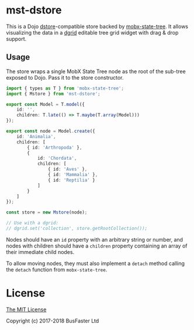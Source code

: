 mst-dstore
==========

This is a Dojo [dstore](http://dstorejs.io/)-compatible store backed by
[mobx-state-tree](https://github.com/mobxjs/mobx-state-tree).
It allows visualizing the data in a [dgrid](http://dgrid.io/)
editable tree grid widget with drag & drop support.

Usage
-----

The store wraps a single MobX State Tree node as the root of the sub-tree
exposed to Dojo. Pass it to the store constructor.

```TypeScript
import { types as T } from 'mobx-state-tree';
import { Mstore } from 'mst-dstore';

export const Model = T.model({
	id: '',
	children: T.late(() => T.maybe(T.array(Model)))
});

export const node = Model.create({
	id: 'Animalia',
	children: [
		{ id: 'Arthropoda' },
		{
			id: 'Chordata',
			children: [
				{ id: 'Aves' },
				{ id: 'Mammalia' },
				{ id: 'Reptilia' }
			]
		}
	]
});

const store = new Mstore(node);

// Use with a dgrid:
// dgrid.set('collection', store.getRootCollection());
```

Nodes should have an `id` property with an arbitrary string or number, and
nodes with children should have a `children` property containing an array
of their immediate child nodes.

To allow moving nodes, they must also implement a `detach` method calling
the `detach` function from `mobx-state-tree`.

License
=======

[The MIT License](https://raw.githubusercontent.com/charto/charto/master/LICENSE)

Copyright (c) 2017-2018 BusFaster Ltd
